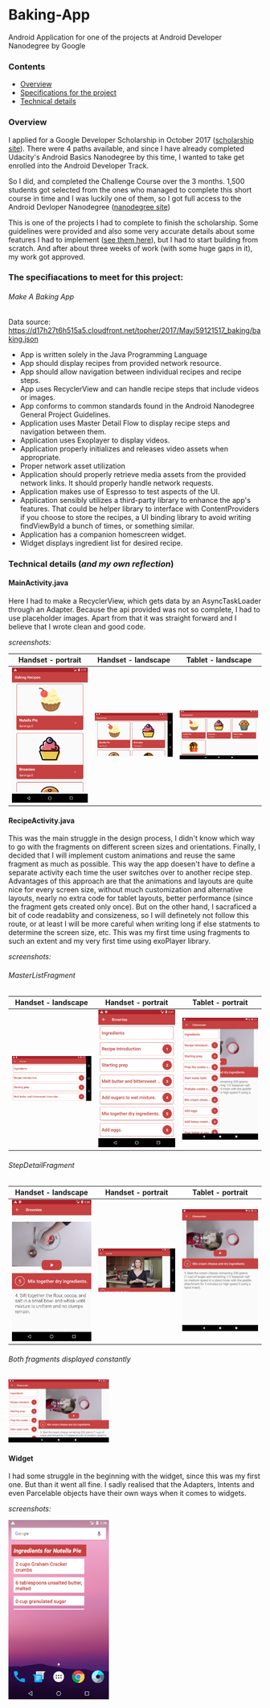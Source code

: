 # Baking-App
Android Application for one of the projects at Android Developer Nanodegree by Google

<h3>Contents</h3>
<ul>
  <li><a href="#overview">Overview</a></li>  
  <li><a href="#specifications">Specifications for the project</a></li>
  <li><a href="#technical_details">Technical details</a></li>
</ul>

<h3 id="overview">Overview</h3>

  <p>I applied for a Google Developer Scholarship in October 2017 (<a href="https://www.udacity.com/grow-with-google" target="_blank">scholarship site</a>). There were 4 paths available, and since I have already completed Udacity's Android Basics Nanodegree by this time, I wanted to take get enrolled into the Android Developer Track.</p>
  <p> So I did, and completed the Challenge Course over the 3 months. 1,500 students got selected from the ones who managed to complete this short course in time and I was luckily one of them, so I got full access to the Android Devloper Nanodegree (<a href="https://eu.udacity.com/course/android-developer-nanodegree-by-google--nd801" target="_blank">nanodegree site</a>)</p>
  <p>This is one of the projects I had to complete to finish the scholarship. Some guidelines were provided and also some very accurate details about some features I had to implement (<a href="#specifications">see them here</a>), but I had to start building from scratch. And after about three weeks of work (with some huge gaps in it), my work got approved.</p>
  
<h3 id="specifications">The specifiacations to meet for this project: </h3>

  <h6>Make A Baking App</h6>
  
  <p>Data source: <a href="https://d17h27t6h515a5.cloudfront.net/topher/2017/May/59121517_baking/baking.json" target="_blank">https://d17h27t6h515a5.cloudfront.net/topher/2017/May/59121517_baking/baking.json</a></p>

  <ul>
  <li>App is written solely in the Java Programming Language</li>

  <li>App should display recipes from provided network resource.</li>

  <li>App should allow navigation between individual recipes and recipe steps.</li>

  <li>App uses RecyclerView and can handle recipe steps that include videos or images.</li>

  <li>App conforms to common standards found in the Android Nanodegree General Project Guidelines.</li>

  <li>Application uses Master Detail Flow to display recipe steps and navigation between them.</li>

  <li>Application uses Exoplayer to display videos.</li>

  <li>Application properly initializes and releases video assets when appropriate.</li>

  <li>Proper network asset utilization</li>

  <li>Application should properly retrieve media assets from the provided network links. It should properly handle network requests.</li>

  <li>Application makes use of Espresso to test aspects of the UI.</li>

  <li>Application sensibly utilizes a third-party library to enhance the app's features. That could be helper library to interface with ContentProviders if you choose to store the recipes, a UI binding library to avoid writing findViewById a bunch of times, or something similar.</li>

  <li>Application has a companion homescreen widget.</li>

  <li>Widget displays ingredient list for desired recipe.</li>
  </ul>  
  
  <h3 id="technical_details">Technical details (<i>and my own reflection</i>)</h3>
  <h4>MainActivity.java</h4>
  <p>Here I had to make a RecyclerView, which gets data by an AsyncTaskLoader through an Adapter. Because the api provided was not so complete, I had to use placeholder images. Apart from that it was straight forward and I believe that I wrote clean and good code.</p>
  <p><i>screenshots:</i></p>
  
   | Handset - portrait     |   Handset - landscape  | Tablet - landscape |
   |:---:|:---:|:---:|
   |<img src="https://github.com/TonMarton/Baking-App/blob/master/Screenshots/mainactivity_handset_portrait.png" width="200"/> | <img src="https://github.com/TonMarton/Baking-App/blob/master/Screenshots/mainactivity_handset_landscape.png" width="200"/> | <img src="https://github.com/TonMarton/Baking-App/blob/master/Screenshots/mainactivity_tablet_landscape.png" width="200"> |
   
   <h4>RecipeActivity.java</h4>
  <p>This was the main struggle in the design process, I didn't know which way to go with the fragments on different screen sizes and orientations. Finally, I decided that I will implement custom animations and reuse the same fragment as much as possible. This way the app doesen't have to define a separate activity each time the user switches over to another recipe step. Advantages of this approach are that the animations and layouts are quite nice for every screen size, without much customization and alternative layouts, nearly no extra code for tablet layouts, better performance (since the fragment gets created only once). But on the other hand, I sacraficed a bit of code readablity and consizeness, so I will definetely not follow this route, or at least I will be more careful when writing long if else statments to determine the screen size, etc. This was my first time using fragments to such an extent and my very first time using exoPlayer library.</p>
  <p><i>screenshots:</i></p>
  
   <h6>MasterListFragment</h6>
   
   | Handset - landscape     |   Handset - portrait  | Tablet - portrait |
   |:---:|:---:|:---:|
   | <img src="https://github.com/TonMarton/Baking-App/blob/master/Screenshots/master_list_fragment_handset_landscape.png" width="200"/> | <img src="https://github.com/TonMarton/Baking-App/blob/master/Screenshots/master_list_fragment_handset_portrait.png" width="200"/> | <img src="https://github.com/TonMarton/Baking-App/blob/master/Screenshots/master_list_fragment_tablet_portrait.png" width="200"> |
   
   <h6>StepDetailFragment</h6>
   
   | Handset - landscape     |   Handset - portrait  | Tablet - portrait |
   |:---:|:---:|:---:|
  |<img src="https://github.com/TonMarton/Baking-App/blob/master/Screenshots/recipe_detail_fragment_handset_portrait.png" width="200"/> | <img src="https://github.com/TonMarton/Baking-App/blob/master/Screenshots/recipe_detail_fragment_handset_landscape.png" width="200"/> | <img src="https://github.com/TonMarton/Baking-App/blob/master/Screenshots/recipe_detail_fragment_tablet_portrait.png" width="200"> |
   
   <h6>Both fragments displayed constantly</h6>
 <img src="https://github.com/TonMarton/Baking-App/blob/master/Screenshots/recipeactivity_tablet_landscape.png" width="200"/>
 
 <h4>Widget</h4>
 <p>I had some struggle in the beginning with the widget, since this was my first one. But than it went all fine. I sadly realised that the Adapters, Intents and even Parcelable objects have their own ways when it comes to widgets.</p>
 
   <p><i>screenshots:</i></p>
 <img src="https://github.com/TonMarton/Baking-App/blob/master/Screenshots/widget_handset.png" width="200"/>
